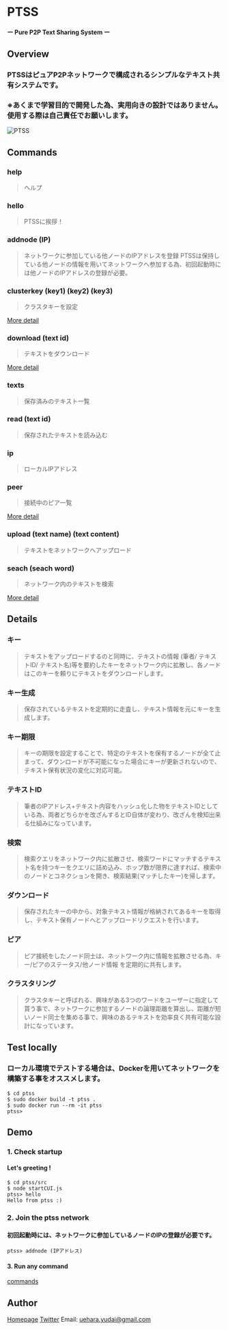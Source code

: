 # PTSS
#### ー Pure P2P Text Sharing System ー

## Overview
### PTSSはピュアP2Pネットワークで構成されるシンプルなテキスト共有システムです。
### ※あくまで学習目的で開発した為、実用向きの設計ではありません。使用する際は自己責任でお願いします。
![PTSS](https://imgur.com/WbkPm9N)

## Commands 
  ### help
  >ヘルプ

  ### hello
  >PTSSに挨拶！

  ### addnode (IP)
  >ネットワークに参加している他ノードのIPアドレスを登録
  PTSSは保持している他ノードの情報を用いてネットワークへ参加する為、初回起動時には他ノードのIPアドレスの登録が必要。

  ### clusterkey (key1) (key2) (key3)
  >クラスタキーを設定

  [More detail](#クラスタリング)

  ### download (text id)
  >テキストをダウンロード

  [More detail](#ダウンロード)

  ### texts
  >保存済みのテキスト一覧

  ### read (text id)
  >保存されたテキストを読み込む

  ### ip
  >ローカルIPアドレス

  ### peer
  >接続中のピア一覧

  [More detail](#ピア)

  ### upload (text name) (text content)
  >テキストをネットワークへアップロード

  ### seach (seach word)
  >ネットワーク内のテキストを検索

  [More detail](#検索)

## Details
### キー
>テキストをアップロードするのと同時に、テキストの情報 (筆者/ テキストID/ テキスト名)等を要約したキーをネットワーク内に拡散し、各ノードはこのキーを頼りにテキストをダウンロードします。

### キー生成
>保存されているテキストを定期的に走査し、テキスト情報を元にキーを生成します。

### キー期限
>キーの期限を設定することで、特定のテキストを保有するノードが全て止まって、ダウンロードが不可能になった場合にキーが更新されないので、テキスト保有状況の変化に対応可能。

### テキストID
>筆者のIPアドレス+テキスト内容をハッシュ化した物をテキストIDとしている為、両者どちらかを改ざんするとID自体が変わり、改ざんを検知出来る仕組みになっています。

### 検索
>検索クエリをネットワーク内に拡散させ、検索ワードにマッチするテキスト名を持つキーをクエリに詰め込み、ホップ数が限界に達すれば、検索中のノードとコネクションを開き、検索結果(マッチしたキー)を帰します。

### ダウンロード
>保存されたキーの中から、対象テキスト情報が格納されてあるキーを取得し、テキスト保有ノードへとアップロードリクエストを行います。

### ピア
>ピア接続をしたノード同士は、ネットワーク内に情報を拡散させる為、キー/ピアのステータス/他ノード情報 を定期的に共有します。

### クラスタリング
>クラスタキーと呼ばれる、興味がある3つのワードをユーザーに指定して貰う事で、ネットワークに参加するノードの論理距離を算出し、距離が短いノード同士を集める事で、興味のあるテキストを効率良く共有可能な設計になっています。

## Test locally
### ローカル環境でテストする場合は、Dockerを用いてネットワークを構築する事をオススメします。
```
$ cd ptss
$ sudo docker build -t ptss .
$ sudo docker run --rm -it ptss
ptss> 
```

## Demo
### 1. Check startup
#### Let's greeting !
```
$ cd ptss/src
$ node startCUI.js
ptss> hello
Hello from ptss :)
```

### 2. Join the ptss network
#### 初回起動時には、ネットワークに参加しているノードのIPの登録が必要です。
```
ptss> addnode (IPアドレス)
```

#### 3. Run any command
[commands](#commands)


## Author
[Homepage](https://www.uehr.co)
[Twitter](https://twitter.com/uehr37)
Email: [uehara.yudai@gmail.com](<mailto:uehara.yudai@gmail.com>)